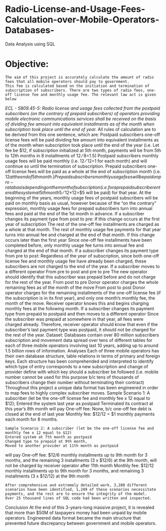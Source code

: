 # Radio-License-and-Usage-Fees-Calculation-over-Mobile-Operators-Databases-
Data Analysis using SQL


# Objective:
	The aim of this project is accurately calculate the amount of radio fees that all mobile operators should pay to government. 
	This fee is calculated based on the initiation and termination of subscription of subscribers. There are two types of radio fees, one-off license fee and monthly usage fee. The relevant law act is given below

_ECL - 5809.45-5: Radio license and usage fees collected from the postpaid subscribers (on the contrary of prepaid subscribers) of operators providing mobile electronic communications services shall be received on the basis of dividing fee amount into equivalent installments as of the month when subscription took place until the end of year._
All rules of calculation are to be derived from this one sentence, which are:
	Postpaid subscribers one-off license fees will be paid dividing fee amount into equivalent installments as of the month when subscription took place until the end of the year (i.e. Let fee be $12, if subscription initialized at 5th month, payments will be from 5th to 12th months in 8 installments of $12⁄8=$1.5)
	Postpaid subscribers monthly usage fees will be paid monthly (i.e. $12⁄12=$1 for each month) and will continue so until the termination of subscription.
	Prepaid subscribers one-off license fees will be paid as a whole at the end of subscription month (i.e. $12 at the end of 5th month.)
	Prepaid subscribers monthly usage fees will be paid on pro-rata basis depending on the month of subscription (i.e. for a prepaid subscriber entered the system at 5th month 5⁄12×$12=$5 will be paid) for that year.
	At the beginning of the years, monthly usage fees of postpaid subscribers will be paid on monthly basis as usual, however because of the “on the contrary” expression, monthly usage fees for prepaid subscribers turn into annual fees and paid at the end of the 1st month in advance.
	If a subscriber changes its payment type from post to pre:
	If this change occurs at the first year of subscription
	The rest of the one-off fee installments are charged as a whole at that month.
	The rest of monthly usage fee payments for that year turns into annual fee and charged at the end of that month.
	If this change occurs later than the first year
	Since one-off fee installments have been completed before, only monthly usage fee turns into annual fee and charged at the end of that month.
	If a subscriber changes its payment type from pre to post:
	Regardless of the year of subscription, since both one-off license fee and monthly usage fee have already been charged, these subscribers are not charged to the end of the year.
	If a subscriber moves to a different operator
	From pre to post and pre to pre
	The new operator should identify that this subscriber was prepaid before and do not charge for the rest of the year.
	From post to pre
	Donor operator charges the whole remaining fees as of the month of the move
	From post to post
	Donor operator charges for the remaining installments of the one-off license fee (if the subscription is in its first year), and only one month’s monthly fee, the month of the move. Receiver operator knows this and begins charging monthly fees at the following month.
	If a subscriber changes its payment type from prepaid to postpaid and then moves to a different operator
	Since the subscriber was prepaid at somewhere in that year, all fees were charged already. Therefore, receiver operator should know that even if the subscriber’s last payment type was postpaid, it should not be charged for the rest of the year. 
Dataset:
Databases contain over 80 million subscribers subscription and movement data spread over tens of different tables for each of three mobile operators involving last 10 years, adding up to around 1.5 billion rows of information.
Analyses
	Each of three mobile operators has their own database structure, table relations in terms of primary and foreign keys. Each structure has been comprehended and interpreted to
	identify which type of entry corresponds to a new subscription and change of provider 
	define with which key should a subscriber be followed (i.e. mobile number cannot be used for this purpose b/c tens of thousands of subscribers change their number without terminating their contract)
	Throughout this project a unique data format has been engineered in order to map fees to highly complex subscriber moves. 
	Sample Scenario 1: A subscriber (let be the one-off license fee and monthly fee x 12 equal to $12);
	Entered the system last year as postpaid
	Terminated its contract at this year’s 8th month
will pay
	One-off fee: None, b/c one-off fee debt is closed at the end of last year
	Monthly fee: $12/12 = $1 monthly payments each month for 8 months.

	Sample Scenario 2: A subscriber (let be the one-off license fee and monthly fee x 12 equal to $12)
	Entered system at 7th month as postpaid
	Changed type to prepaid at 9th month,
	Moved to another provider at 11th month as postpaid
will pay
	One-off fee: $12/6 monthly installments up to 9th month for 3 months, and the remaining 3 installments (3 x  $12/6) at the 9th month, will not be charged by receiver operator after 11th month
	Monthly fee: $12/12 monthly installments up to 9th month for 3 months, and remaining 3 installments (3 x $12/12) at the 9th month

	After comprehensive and extremely detailed work, 3,280 different scenarios have been identified, 1,249 of these scenarios necessitate payments, and the rest are to ensure the integrity of the model.
	Over 25 thousand lines of SQL code had been written and inspected. 
Conclusion
	At the end of this 3-years-long massive project, it is revealed that more than $50M of taxpayers money had been unpaid by mobile operators.
	Engineered data format became the main structure that prevented future discrepancy between government and mobile operators. 

